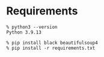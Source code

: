 # Requirements

```
% python3 --version
Python 3.9.13
```

```
% pip install black beautifulsoup4
% pip install -r requirements.txt
```
